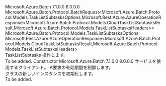 <Type Name="TaskListSubtasksBatchRequest" FullName="Microsoft.Azure.Batch.Protocol.BatchRequests.TaskListSubtasksBatchRequest">
  <TypeSignature Language="C#" Value="public class TaskListSubtasksBatchRequest : Microsoft.Azure.Batch.Protocol.BatchRequest&lt;Microsoft.Azure.Batch.Protocol.Models.TaskListSubtasksOptions,Microsoft.Rest.Azure.AzureOperationResponse&lt;Microsoft.Azure.Batch.Protocol.Models.CloudTaskListSubtasksResult,Microsoft.Azure.Batch.Protocol.Models.TaskListSubtasksHeaders&gt;&gt;" />
  <TypeSignature Language="ILAsm" Value=".class public auto ansi beforefieldinit TaskListSubtasksBatchRequest extends Microsoft.Azure.Batch.Protocol.BatchRequest`2&lt;class Microsoft.Azure.Batch.Protocol.Models.TaskListSubtasksOptions, class Microsoft.Rest.Azure.AzureOperationResponse`2&lt;class Microsoft.Azure.Batch.Protocol.Models.CloudTaskListSubtasksResult, class Microsoft.Azure.Batch.Protocol.Models.TaskListSubtasksHeaders&gt;&gt;" />
  <TypeSignature Language="DocId" Value="T:Microsoft.Azure.Batch.Protocol.BatchRequests.TaskListSubtasksBatchRequest" />
  <TypeSignature Language="VB.NET" Value="Public Class TaskListSubtasksBatchRequest&#xA;Inherits BatchRequest(Of TaskListSubtasksOptions, AzureOperationResponse(Of CloudTaskListSubtasksResult, TaskListSubtasksHeaders))" />
  <TypeSignature Language="F#" Value="type TaskListSubtasksBatchRequest = class&#xA;    inherit BatchRequest&lt;TaskListSubtasksOptions, AzureOperationResponse&lt;CloudTaskListSubtasksResult, TaskListSubtasksHeaders&gt;&gt;" />
  <AssemblyInfo>
    <AssemblyName>Microsoft.Azure.Batch</AssemblyName>
    <AssemblyVersion>7.1.0.0</AssemblyVersion>
    <AssemblyVersion>8.0.0.0</AssemblyVersion>
  </AssemblyInfo>
  <Base>
    <BaseTypeName>Microsoft.Azure.Batch.Protocol.BatchRequest&lt;Microsoft.Azure.Batch.Protocol.Models.TaskListSubtasksOptions,Microsoft.Rest.Azure.AzureOperationResponse&lt;Microsoft.Azure.Batch.Protocol.Models.CloudTaskListSubtasksResult,Microsoft.Azure.Batch.Protocol.Models.TaskListSubtasksHeaders&gt;&gt;</BaseTypeName>
    <BaseTypeArguments>
      <BaseTypeArgument TypeParamName="TOptions">Microsoft.Azure.Batch.Protocol.Models.TaskListSubtasksOptions</BaseTypeArgument>
      <BaseTypeArgument TypeParamName="TResponse">Microsoft.Rest.Azure.AzureOperationResponse&lt;Microsoft.Azure.Batch.Protocol.Models.CloudTaskListSubtasksResult,Microsoft.Azure.Batch.Protocol.Models.TaskListSubtasksHeaders&gt;</BaseTypeArgument>
    </BaseTypeArguments>
  </Base>
  <Interfaces />
  <Docs>
    <summary>
            <see cref="T:Microsoft.Azure.Batch.Protocol.IBatchRequest" /> TaskListSubtasks 操作します。
            </summary>
    <remarks>To be added.</remarks>
  </Docs>
  <Members>
    <Member MemberName=".ctor">
      <MemberSignature Language="C#" Value="public TaskListSubtasksBatchRequest (Microsoft.Azure.Batch.Protocol.BatchServiceClient serviceClient, System.Threading.CancellationToken cancellationToken);" />
      <MemberSignature Language="ILAsm" Value=".method public hidebysig specialname rtspecialname instance void .ctor(class Microsoft.Azure.Batch.Protocol.BatchServiceClient serviceClient, valuetype System.Threading.CancellationToken cancellationToken) cil managed" />
      <MemberSignature Language="DocId" Value="M:Microsoft.Azure.Batch.Protocol.BatchRequests.TaskListSubtasksBatchRequest.#ctor(Microsoft.Azure.Batch.Protocol.BatchServiceClient,System.Threading.CancellationToken)" />
      <MemberSignature Language="F#" Value="new Microsoft.Azure.Batch.Protocol.BatchRequests.TaskListSubtasksBatchRequest : Microsoft.Azure.Batch.Protocol.BatchServiceClient * System.Threading.CancellationToken -&gt; Microsoft.Azure.Batch.Protocol.BatchRequests.TaskListSubtasksBatchRequest" Usage="new Microsoft.Azure.Batch.Protocol.BatchRequests.TaskListSubtasksBatchRequest (serviceClient, cancellationToken)" />
      <MemberType>Constructor</MemberType>
      <AssemblyInfo>
        <AssemblyName>Microsoft.Azure.Batch</AssemblyName>
        <AssemblyVersion>7.1.0.0</AssemblyVersion>
        <AssemblyVersion>8.0.0.0</AssemblyVersion>
      </AssemblyInfo>
      <Parameters>
        <Parameter Name="serviceClient" Type="Microsoft.Azure.Batch.Protocol.BatchServiceClient" />
        <Parameter Name="cancellationToken" Type="System.Threading.CancellationToken" />
      </Parameters>
      <Docs>
        <param name="serviceClient">サービスを使用するクライアント。</param>
        <param name="cancellationToken">A<see cref="T:System.Threading.CancellationToken" />要求の有効期間を制御します。</param>
        <summary>
            <see cref="T:Microsoft.Azure.Batch.Protocol.BatchRequests.TaskListSubtasksBatchRequest" /> クラスの新しいインスタンスを初期化します。
            </summary>
        <remarks>To be added.</remarks>
      </Docs>
    </Member>
  </Members>
</Type>